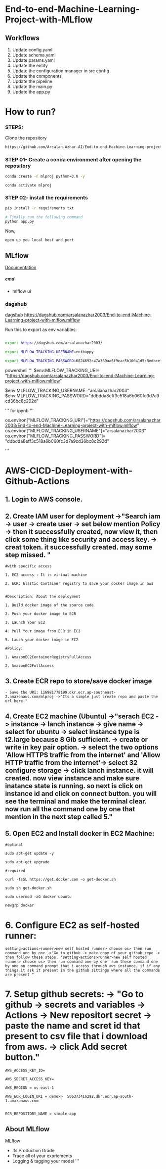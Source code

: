 # End-to-end-Machine-Learning-Project-with-MLflow
 
  
## Workflows

1. Update config.yaml 
2. Update schema.yaml
3. Update params.yaml
4. Update the entity
5. Update the configuration manager in src config
6. Update the components
7. Update the pipeline 
8. Update the main.py
9. Update the app.py



# How to run?
### STEPS:

Clone the repository

```bash
https://github.com/Arsalan-Azhar-AI/End-to-end-Machine-Learning-project-with-mlflow
```
### STEP 01- Create a conda environment after opening the repository

```bash
conda create -n mlproj python=3.8 -y
```

```bash
conda activate mlproj
```


### STEP 02- install the requirements
```bash
pip install -r requirements.txt
```


```bash
# Finally run the following command
python app.py
```

Now,
```bash
open up you local host and port
```



## MLflow

[Documentation](https://mlflow.org/docs/latest/index.html)


##### cmd
- mlflow ui

### dagshub
[dagshub](https://dagshub.com/)
https://dagshub.com/arsalanazhar2003/End-to-end-Machine-Learning-project-with-mlflow.mlflow

Run this to export as env variables:

```bash

export https://dagshub.com/arsalanazhar2003/

export MLFLOW_TRACKING_USERNAME=entbappy 

export MLFLOW_TRACKING_PASSWORD=6824692c47a369aa6f9eac5b10041d5c8edbcef0

```
powershell 
'''
$env:MLFLOW_TRACKING_URI= "https://dagshub.com/arsalanazhar2003/End-to-end-Machine-Learning-project-with-mlflow.mlflow"

$env:MLFLOW_TRACKING_USERNAME="arsalanazhar2003"
$env:MLFLOW_TRACKING_PASSWORD="ddbdda8eff3c518a6b060fc3d7a9cd36bc8c292d"


'''
for ipynb
'''

os.environ["MLFLOW_TRACKING_URI"]="https://dagshub.com/arsalanazhar2003/End-to-end-Machine-Learning-project-with-mlflow.mlflow"
os.environ["MLFLOW_TRACKING_USERNAME"]="arsalanazhar2003"
os.environ["MLFLOW_TRACKING_PASSWORD"]= "ddbdda8eff3c518a6b060fc3d7a9cd36bc8c292d"


'''



# AWS-CICD-Deployment-with-Github-Actions

## 1. Login to AWS console.

## 2. Create IAM user for deployment ->"Search iam -> user -> create user -> set below mention Policy -> then it successfully created, now view it, then click some thing like security and access key. -> creat token. it successfully created. may some step missed. "

	#with specific access

	1. EC2 access : It is virtual machine

	2. ECR: Elastic Container registry to save your docker image in aws


	#Description: About the deployment

	1. Build docker image of the source code

	2. Push your docker image to ECR

	3. Launch Your EC2 

	4. Pull Your image from ECR in EC2

	5. Lauch your docker image in EC2

	#Policy:

	1. AmazonEC2ContainerRegistryFullAccess

	2. AmazonEC2FullAccess

	
## 3. Create ECR repo to store/save docker image
    - Save the URI: 116981778199.dkr.ecr.ap-southeast-2.amazonaws.com/mlproj ->"Its a simple just create repo and paste the url here."

	
## 4. Create EC2 machine (Ubuntu) ->"serach EC2 -> instance -> lanch instance -> give name -> select for ubuntu -> select instance type is t2.large because 8 Gib sufficient. -> create or write in key pair option. -> select the two options 'Allow HTTPS traffic from the internet' and 'Allow HTTP traffic from the internet'-> select 32 configure storage ->  click lanch instance. it will created. now view instance and make sure inatance state is running. so next is click on instance id and click on connect button. you will see the terminal and make the terminal clear. now run all the command one by one that mention in the next step called 5."

## 5. Open EC2 and Install docker in EC2 Machine:
	
	
	#optinal

	sudo apt-get update -y

	sudo apt-get upgrade
	
	#required

	curl -fsSL https://get.docker.com -o get-docker.sh

	sudo sh get-docker.sh

	sudo usermod -aG docker ubuntu

	newgrp docker
	
# 6. Configure EC2 as self-hosted runner:
    setting>actions>runner>new self hosted runner> choose os> then run command one by one ->"Go to github -> make copy of your github repo -> then follow these steps. 'setting>actions>runner>new self hosted runner> choose os> then run command one by one' run these command one by one on command prompt that i access through aws instance. if if any things it ask it present in the github sittings where all the commands are present "

# 7. Setup github secrets: -> "Go to github -> secrets and variables -> Actions -> New repositort secret -> paste the name and scret id that present to csv file that i download from aws. -> click Add secret button."

    AWS_ACCESS_KEY_ID=

    AWS_SECRET_ACCESS_KEY=

    AWS_REGION = us-east-1

    AWS_ECR_LOGIN_URI = demo>>  566373416292.dkr.ecr.ap-south-1.amazonaws.com


    ECR_REPOSITORY_NAME = simple-app




## About MLflow 
MLflow

 - Its Production Grade
 - Trace all of your expriements
 - Logging & tagging your model
'''
